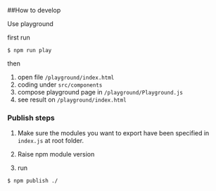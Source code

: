 ##How to develop

Use playground

first run
```
$ npm run play
```
then

1. open file `/playground/index.html`
2. coding under `src/components`
3. compose playground page in `/playground/Playground.js`
4. see result on `/playground/index.html`

### Publish steps

1. Make sure the modules you want to export have been specified in `index.js` at root folder.

2. Raise npm module version

3. run
```
$ npm publish ./
```
